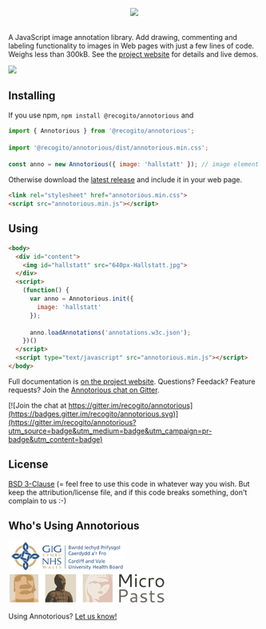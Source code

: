 <p align="center">
  <img width="345" src="https://raw.githubusercontent.com/recogito/annotorious/master/annotorious-logo-white-small.png" />
  <br/><br/>
</p>

A JavaScript image annotation library. Add drawing, commenting and labeling functionality to images
in Web pages with just a few lines of code. Weighs less than 300kB. See the [project website](https://recogito.github.io/annotorious/)
for details and live demos.

<img width="620" src="https://raw.githubusercontent.com/recogito/annotorious/master/screenshot.jpg" />

## Installing

If you use npm, `npm install @recogito/annotorious` and 

```javascript
import { Annotorious } from '@recogito/annotorious';

import '@recogito/annotorious/dist/annotorious.min.css';

const anno = new Annotorious({ image: 'hallstatt' }); // image element or ID
```

Otherwise download the [latest release](https://github.com/recogito/annotorious/releases/latest)
and include it in your web page.

```html
<link rel="stylesheet" href="annotorious.min.css">
<script src="annotorious.min.js"></script>
```

## Using

```html
<body>
  <div id="content">
    <img id="hallstatt" src="640px-Hallstatt.jpg">
  </div>
  <script>
    (function() {
      var anno = Annotorious.init({
        image: 'hallstatt'
      });

      anno.loadAnnotations('annotations.w3c.json');
    })()
  </script>
  <script type="text/javascript" src="annotorious.min.js"></script>
</body>
```
Full documentation is [on the project website](https://recogito.github.io/annotorious/). Questions? Feedack? Feature requests? Join the 
[Annotorious chat on Gitter](https://gitter.im/recogito/annotorious).

[![Join the chat at https://gitter.im/recogito/annotorious](https://badges.gitter.im/recogito/annotorious.svg)](https://gitter.im/recogito/annotorious?utm_source=badge&utm_medium=badge&utm_campaign=pr-badge&utm_content=badge)

## License

[BSD 3-Clause](LICENSE) (= feel free to use this code in whatever way
you wish. But keep the attribution/license file, and if this code
breaks something, don't complain to us :-)

## Who's Using Annotorious

![NHS Wales Logo](logos/NHSWalesCavLogo.png) &nbsp; [![MicroPasts Logo](logos/MicroPasts.png)](https://crowdsourced.micropasts.org/)

Using Annotorious? [Let us know!](https://gitter.im/recogito/annotorious)
